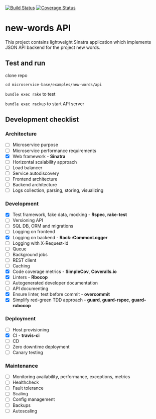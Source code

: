 [![Build Status](https://travis-ci.org/Zloy/microservice-base.svg?branch=master)](https://travis-ci.org/Zloy/microservice-base)
[![Coverage Status](https://coveralls.io/repos/github/Zloy/microservice-base/badge.svg?branch=master)](https://coveralls.io/github/Zloy/microservice-base?branch=master)

# new-words API

This project contains lightweight Sinatra application which implements JSON API backend for the project new words.

## Test and run

clone repo

`cd microservice-base/examples/new-words/api`

`bundle exec rake` to test

`bundle exec rackup` to start API server

## Development checklist

### Architecture
- [ ] Microservice purpose
- [ ] Microservice performance requirements
- [X] Web framework - **Sinatra**
- [ ] Horizontal scalability approach
- [ ] Load balancer
- [ ] Service autodiscovery
- [ ] Frontend architecture
- [ ] Backend architecture
- [ ] Logs collection, parsing, storing, visualizing

### Development
- [X] Test framework, fake data, mocking - **Rspec**, **rake-test**
- [ ] Versioning API
- [ ] SQL DB, ORM and migrations
- [ ] Logging on frontend
- [X] Logging on backend - **Rack::CommonLogger**
- [ ] Logging with X-Request-Id
- [ ] Queue
- [ ] Background jobs
- [ ] REST client
- [ ] Caching
- [X] Code coverage metrics - **SimpleCov**, **Coveralls.io**
- [X] Linters - **Rbocop**
- [ ] Autogenerated developer documentation
- [ ] API documenting
- [X] Ensure linter, test before commit - **overcommit**
- [X] Simplify red-green TDD approach - **guard**, **guard-rspec**, **guard-rubocop**

### Deployment
- [ ] Host provisioning
- [X] CI - **travis-ci**
- [ ] CD
- [ ] Zero downtime deployment
- [ ] Canary testing

### Maintenance
- [ ] Monitoring availability, performance, exceptions, metrics
- [ ] Healthcheck
- [ ] Fault tolerance
- [ ] Scaling
- [ ] Config management
- [ ] Backups
- [ ] Autoscaling
